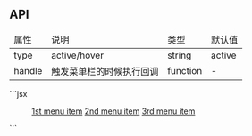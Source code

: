 ## API
<table>
    <thead>
        <tr>
            <td>
                属性
            </td>
            <td>
                说明
            </td>
            <td>
                类型
            </td>
            <td>
                默认值
            </td>
        </tr>
    </thead>
    <tbody/>
        <tr>
            <td>
                type
            </td>
            <td>
                active/hover
            </td>
            <td>
                string
            </td>
            <td>
                active
            </td>
        </tr>
        <tr>
            <td>
                handle
            </td>
            <td>
                触发菜单栏的时候执行回调
            </td>
            <td>
                function
            </td>
            <td>
                -
            </td>
        </tr>
    </tbody>
</table>
```jsx
<Menu title="Navigation One" handle={this.change}>
    <Menu.Item>
    <a target="_blank" rel="noopener noreferrer" href="http://www.alipay.com/">1st menu item</a>
    </Menu.Item>
    <Menu.Item>
    <a target="_blank" rel="noopener noreferrer" href="http://www.taobao.com/">2nd menu item</a>
    </Menu.Item>
    <Menu.Item>
    <a target="_blank" rel="noopener noreferrer" href="http://www.tmall.com/">3rd menu item</a>
    </Menu.Item>
</Menu>
```